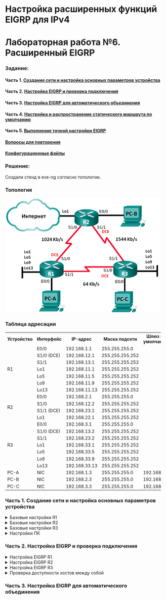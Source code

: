 ﻿# Настройка расширенных функций EIGRP для IPv4
# Лабораторная работа №6. Расширенный EIGRP



### Задание:

#### Часть 1. [Создание сети и настройка основных параметров устройства](README.md#часть-1-создание-сети-инастройка-основных-параметров-устройства-1)

#### Часть 2. [Настройка EIGRP и проверка подключения](README.md#часть-2-настройка-eigrp-ипроверка-подключения-1)

#### Часть 3. [Настройка EIGRP для автоматического объединения](README.md#часть-3-настройка-eigrp-для-автоматического-объединения-1)

#### Часть 4. [Настройка и распространение статического маршрута по умолчанию](README.md#часть-4-настройка-и-распространение-статического-маршрута-по-умолчанию-1)

#### Часть 5. [Выполнение точной настройки EIGRP](README.md#часть-5-выполнение-точной-настройки-eigrp-1)

#### [Вопросы для повторения](README.md#вопросы-для-повторения-1)

#### [Конфигурационные файлы](README.md#конфигурационные-файлы-здесь)


### Решение:

Создали стенд в eve-ng согласно топологии.
### Топология
![network](network.png)

### Таблица адресации

<table>
  <tr>
    <th>Устройство</th>
    <th>Интерфейс</th>
    <th>IP-адрес</th>
    <th>Маска подсети</th>
    <th>Шлюз по умолчанию</th>
  </tr>
  <tr>
    <td rowspan="7">R1</td>
    <td>E0/0</td>
    <td>192.168.1.1</td>
    <td>255.255.255.0</td>
    <td rowspan="18"></td>
  </tr>
  <tr>
    <td>S1/0 (DCE)</td>
    <td>192.168.12.1</td>
    <td>255.255.255.252</td>
  </tr>
  <tr>
    <td>S1/1</td>
    <td>192.168.13.1</td>
    <td>255.255.255.252</td>
  </tr>
  <tr>
    <td>Lo1</td>
    <td>192.168.11.1</td>
    <td>255.255.255.252</td>
  </tr>
  <tr>
    <td>Lo5</td>
    <td>192.168.11.5</td>
    <td>255.255.255.252</td>
  </tr>
    <tr>
    <td>Lo9</td>
    <td>192.168.11.9</td>
    <td>255.255.255.252</td>
  </tr>
    <tr>
    <td>Lo13</td>
    <td>192.168.11.13</td>
    <td>255.255.255.252</td>
  </tr>

  <tr>
    <td rowspan="4">R2</td>
    <td>E0/0</td>
    <td>192.168.2.1</td>
    <td>255.255.255.0</td>
  </tr>
  <tr>
    <td>S1/0</td>
    <td>192.168.12.2</td>
    <td>255.255.255.252</td>
  </tr>
  <tr>
    <td>S1/1 (DCE)</td>
    <td>192.168.23.1</td>
    <td>255.255.255.252</td>
  </tr>
  <tr>
    <td>Lo1</td>
    <td>192.168.22.1</td>
    <td>255.255.255.252</td>
  </tr>
  <tr>
    <td rowspan="7">R3</td>
    <td>E0/0</td>
    <td>192.168.3.1</td>
    <td>255.255.255.0</td>
  </tr>
  <tr>
    <td>S1/0 (DCE)</td>
    <td>192.168.13.2</td>
    <td>255.255.255.252</td>
  </tr>
  <tr>
    <td>S1/1</td>
    <td>192.168.23.2</td>
    <td>255.255.255.252</td>
  </tr>
  <tr>
    <td>Lo1</td>
    <td>192.168.33.1</td>
    <td>255.255.255.252</td>
  </tr>
  <tr>
    <td>Lo5</td>
    <td>192.168.33.5</td>
    <td>255.255.255.252</td>
  </tr>
  <tr>
    <td>Lo9</td>
    <td>192.168.33.9</td>
    <td>255.255.255.252</td>
  </tr>
  <tr>
    <td>Lo13</td>
    <td>192.168.33.13</td>
    <td>255.255.255.252</td>
  </tr>
  <tr>
    <td>PC-A</td>
    <td>NIC</td>
    <td>192.168.1.3</td>
    <td>255.255.255.0</td>
    <td>192.168.1.1</td>
  </tr>
  <tr>
    <td>PC-B</td>
    <td>NIC</td>
    <td>192.168.2.3</td>
    <td>255.255.255.0</td>
    <td>192.168.2.1</td>
  </tr>
  <tr>
    <td>PC-C</td>
    <td>NIC</td>
    <td>192.168.3.3</td>
    <td>255.255.255.0</td>
    <td>192.168.3.1</td>
  </tr>
</table>

### Часть 1. Создание сети и настройка основных параметров устройства

<details>
 <summary>Базовые настройки R1</summary>

``` bash
Router>
Router>ena
Router#conf t
Router(config)#hostname R1
R1(config)#no logging console
R1(config)#no ip domain-lookup
R1(config)#service password-encryption 
R1(config)#enable secret class
R1(config)#line console 0
R1(config-line)#password cisco
R1(config-line)#logging synchronous
R1(config-line)#login
R1(config-line)#exit
R1(config)#line vty 0 4
R1(config-line)#password cisco
R1(config-line)#logging synchronous
R1(config-line)#login
R1(config-line)#exit
R1(config)#exit
R1#wr
Building configuration...
[OK]
R1#
R1#conf t
R1(config)#int e0/0
R1(config-if)#ip address 192.168.1.1 255.255.255.0
R1(config-if)#no shutdown
R1(config-if)#end
R1#
R1#conf t
R1(config)#int s1/0
R1(config-if)#ip address 192.168.12.1 255.255.255.252
Invalid address
R1(config-if)#clock rate 128000
R1(config-if)#no shutdown
R1(config-if)#end
R1#
R1#conf t
R1(config)#int s1/1
R1(config-if)#ip address 192.168.13.1 255.255.255.252
Invalid address
R1(config-if)#no shutdown
R1(config-if)#end
R1#wr
Building configuration...
[OK]
```
</details>

<details>
 <summary>Базовые настройки R2</summary>

``` bash
Router>
Router>ena
Router#conf t
Router(config)#hostname R2
R2(config)#no logging console
R2(config)#no ip domain-lookup
R2(config)#service password-encryption 
R2(config)#enable secret class
R2(config)#line console 0
R2(config-line)#password cisco
R2(config-line)#logging synchronous
R2(config-line)#login
R2(config-line)#exit
R2(config)#line vty 0 4
R2(config-line)#password cisco
R2(config-line)#logging synchronous
R2(config-line)#login
R2(config-line)#exit
R2(config)#exit
R2#wr
Building configuration...
[OK]
R2#
R2#conf t
R2(config)#int e0/0
R2(config-if)#ip address 192.168.2.1 255.255.255.0
R2(config-if)#no shutdown
R2(config-if)#end
R2#
R2#conf t
R2(config)#int s1/0
R2(config-if)#ip address 192.168.12.2 255.255.255.252
Invalid address
R2(config-if)#no shutdown
R2(config-if)#end
R2#
R2#conf t
R2(config)#int s1/1
R2(config-if)#ip address 192.168.23.1 255.255.255.252
Invalid address
R2(config-if)#clock rate 128000
R2(config-if)#no shutdown
R2(config-if)#end
R2#wr
Building configuration...
[OK]
```
</details>

<details>
 <summary>Базовые настройки R3</summary>

``` bash
Router>ena
Router#conf t
Router(config)#hostname R3
R3(config)#no logging console
R3(config)#no ip domain-lookup
R3(config)#service password-encryption 
R3(config)#enable secret class
R3(config)#line console 0
R3(config-line)#password cisco
R3(config-line)#logging synchronous
R3(config-line)#login
R3(config-line)#exit
R3(config)#line vty 0 4
R3(config-line)#password cisco
R3(config-line)#logging synchronous
R3(config-line)#login
R3(config-line)#exit
R3(config)#exit
R3#wr
Building configuration...
[OK]
R3#
R3#conf t
R3(config)#int e0/0
R3(config-if)#ip address 192.168.3.1 255.255.255.0
R3(config-if)#no shutdown
R3(config-if)#end
R3#
R3#conf t
R3(config)#int s1/0
R3(config-if)#ip address 192.168.13.2 255.255.255.252
Invalid address
R3(config-if)#clock rate 128000
R3(config-if)#no shutdown
R3(config-if)#end
R3#
R3#conf t
R3(config)#int s1/1
R3(config-if)#ip address 192.168.23.2 255.255.255.252
Invalid address
R3(config-if)#no shutdown
R3(config-if)#end
R3#wr
Building configuration...
[OK]
```
</details>

<details>
 <summary>Настройки ПК</summary>

PC-A
``` bash
VPCS> set pcname PC-A

PC-A> ip 192.168.1.3/24 192.168.1.1
Checking for duplicate address...
PC1 : 192.168.1.3 255.255.255.0 gateway 192.168.1.1
```
PC-B
``` bash
VPCS> set pcname PC-B

PC-B> ip 192.168.2.3/24 192.168.2.1
Checking for duplicate address...
PC1 : 192.168.2.3 255.255.255.0 gateway 192.168.2.1
```
PC-C
``` bash
VPCS> set pcname PC-C

PC-C> ip 192.168.3.3/24 192.168.3.1
Checking for duplicate address...
PC1 : 192.168.3.3 255.255.255.0 gateway 192.168.3.1
```
</details>

### Часть 2. Настройка EIGRP и проверка подключения

<details>
 <summary>Настройка EIGRP R1</summary>

``` bash
R1#conf t
R1(config)#router eigrp 1
R1(config-router)#network 192.168.1.0 0.0.0.255
R1(config-router)#network 192.168.12.0 0.0.0.3
R1(config-router)#network 192.168.13.0 0.0.0.3
R1(config-router)#network 192.168.11.0 0.0.0.3
R1(config-router)#network 192.168.11.5 0.0.0.3
R1(config-router)#network 192.168.11.9 0.0.0.3
R1(config-router)#network 192.168.11.13 0.0.0.3
R1(config-router)#passive-interface e0/0
R1(config)#exit
R1(config)#int s1/0
R1(config-if)#band
R1(config-if)#bandwidth 1024
R1(config-if)#int s1/1
R1(config-if)#band
R1(config-if)#bandwidth 64
R1(config-if)#end
R1#wr
```
</details>

<details>
 <summary>Настройка EIGRP R2</summary>

``` bash
R2#conf t
R2(config)#router eigrp 1
R2(config-router)#network 192.168.2.0
R2(config-router)#network 192.168.12.0 0.0.0.3
R2(config-router)#network 192.168.23.0 0.0.0.3
R2(config-router)#network 192.168.22.0 0.0.0.3
R2(config-router)#passive-interface e0/0
R2(config-router)#exit
R2(config)#int s1/0
R2(config-if)#band
R2(config-if)#bandwidth 1024
R2(config-if)#int s1/1
R2(config-if)#band
R2(config-if)#bandwidth 1544
R2(config-if)#end
R2#wr
```
</details>

<details>
 <summary>Настройка EIGRP R3</summary>

``` bash
R3#conf t
R3(config)#router eigrp 1
R3(config-router)#network 192.168.3.0
R3(config-router)#network 192.168.13.0 0.0.0.3
R3(config-router)#network 192.168.23.0 0.0.0.3
R3(config-router)#network 192.168.33.0 0.0.0.3
R3(config-router)#network 192.168.33.5 0.0.0.3
R3(config-router)#network 192.168.33.9 0.0.0.3
R3(config-router)#network 192.168.33.13 0.0.0.3
R3(config-router)#passive-interface e0/0
R3(config-router)#exit
R3(config)#int s1/0
R3(config-if)#band
R3(config-if)#bandwidth 64
R3(config-if)#int s1/1
R3(config-if)#band
R3(config-if)#bandwidth 1544
R3(config-if)#end
R3#wr
```
</details>

<details>
 <summary>Проверка доступности хостов между собой</summary>

![ping](ping.png)
</details>

### Часть 3. Настройка EIGRP для автоматического объединения
